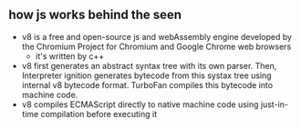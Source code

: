 ## how js works behind the seen
- v8 is a free and open-source js and webAssembly engine developed by the Chromium Project for Chromium and Google Chrome web browsers
    - it's written by c++
- v8 first generates an abstract syntax tree with its own parser. Then, Interpreter ignition generates bytecode from this systax tree using internal v8 bytecode format. TurboFan compiles this bytecode into machine code. 
- v8 compiles ECMAScript directly to native machine code using just-in-time compilation before executing it